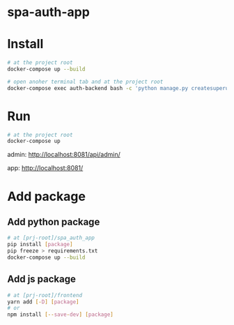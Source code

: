 # spa-auth-app

# Install
```bash
# at the project root
docker-compose up --build

# open anoher terminal tab and at the project root
docker-compose exec auth-backend bash -c 'python manage.py createsuperuser'
```

# Run
```bash
# at the project root
docker-compose up
```

admin: [http://localhost:8081/api/admin/](http://localhost:8081/api/admin/)

app: [http://localhost:8081/](http://localhost:8081/)

# Add package

## Add python package
```bash
# at [prj-root]/spa_auth_app
pip install [package]
pip freeze > requirements.txt
docker-compose up --build
```

## Add js package
```bash
# at [prj-root]/frontend
yarn add [-D] [package]
# or
npm install [--save-dev] [package]
```